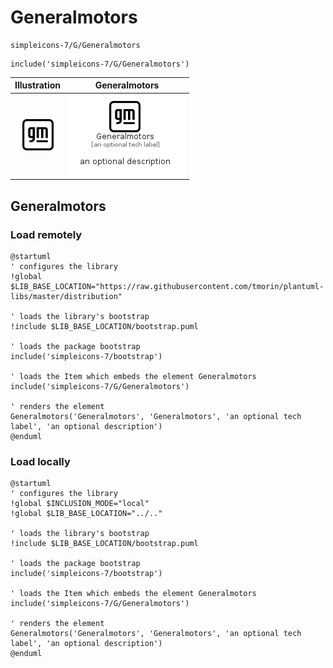 # Generalmotors


```text
simpleicons-7/G/Generalmotors
```

```text
include('simpleicons-7/G/Generalmotors')
```



| Illustration | Generalmotors |
| :---: | :---: |
| ![illustration for Illustration](../../simpleicons-7/G/Generalmotors.png) | ![illustration for Generalmotors](../../simpleicons-7/G/Generalmotors.Local.png) |




## Generalmotors

### Load remotely
```plantuml
@startuml
' configures the library
!global $LIB_BASE_LOCATION="https://raw.githubusercontent.com/tmorin/plantuml-libs/master/distribution"

' loads the library's bootstrap
!include $LIB_BASE_LOCATION/bootstrap.puml

' loads the package bootstrap
include('simpleicons-7/bootstrap')

' loads the Item which embeds the element Generalmotors
include('simpleicons-7/G/Generalmotors')

' renders the element
Generalmotors('Generalmotors', 'Generalmotors', 'an optional tech label', 'an optional description')
@enduml
```

### Load locally
```plantuml
@startuml
' configures the library
!global $INCLUSION_MODE="local"
!global $LIB_BASE_LOCATION="../.."

' loads the library's bootstrap
!include $LIB_BASE_LOCATION/bootstrap.puml

' loads the package bootstrap
include('simpleicons-7/bootstrap')

' loads the Item which embeds the element Generalmotors
include('simpleicons-7/G/Generalmotors')

' renders the element
Generalmotors('Generalmotors', 'Generalmotors', 'an optional tech label', 'an optional description')
@enduml
```

